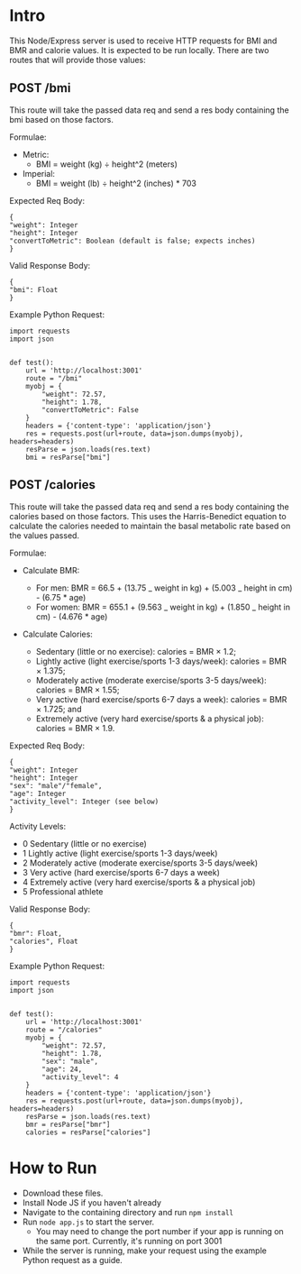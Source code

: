 # Intro

This Node/Express server is used to receive HTTP requests for BMI and BMR and calorie values. It is expected to be run locally. There are two routes that will provide those values:

## POST /bmi

This route will take the passed data req and send a res body containing the bmi based on those factors.

Formulae:

- Metric:
  - BMI = weight (kg) ÷ height^2 (meters)
- Imperial:
  - BMI = weight (lb) ÷ height^2 (inches) \* 703

Expected Req Body:

```
{
"weight": Integer
"height": Integer
"convertToMetric": Boolean (default is false; expects inches)
}
```

Valid Response Body:

```
{
"bmi": Float
}
```

Example Python Request:

```
import requests
import json


def test():
    url = 'http://localhost:3001'
    route = "/bmi"
    myobj = {
        "weight": 72.57,
        "height": 1.78,
        "convertToMetric": False
    }
    headers = {'content-type': 'application/json'}
    res = requests.post(url+route, data=json.dumps(myobj), headers=headers)
    resParse = json.loads(res.text)
    bmi = resParse["bmi"]

```

## POST /calories

This route will take the passed data req and send a res body containing the calories based on those factors. This uses the Harris-Benedict equation to calculate the calories needed to maintain the basal metabolic rate based on the values passed.

Formulae:

- Calculate BMR:

  - For men: BMR = 66.5 + (13.75 _ weight in kg) + (5.003 _ height in cm) - (6.75 \* age)
  - For women: BMR = 655.1 + (9.563 _ weight in kg) + (1.850 _ height in cm) - (4.676 \* age)

- Calculate Calories:
  - Sedentary (little or no exercise): calories = BMR × 1.2;
  - Lightly active (light exercise/sports 1-3 days/week): calories = BMR × 1.375;
  - Moderately active (moderate exercise/sports 3-5 days/week): calories = BMR × 1.55;
  - Very active (hard exercise/sports 6-7 days a week): calories = BMR × 1.725; and
  - Extremely active (very hard exercise/sports & a physical job): calories = BMR × 1.9.

Expected Req Body:

```
{
"weight": Integer
"height": Integer
"sex": "male"/"female",
"age": Integer
"activity_level": Integer (see below)
}
```

Activity Levels:

- 0 Sedentary (little or no exercise)
- 1 Lightly active (light exercise/sports 1-3 days/week)
- 2 Moderately active (moderate exercise/sports 3-5 days/week)
- 3 Very active (hard exercise/sports 6-7 days a week)
- 4 Extremely active (very hard exercise/sports & a physical job)
- 5 Professional athlete

Valid Response Body:

```
{
"bmr": Float,
"calories", Float
}
```

Example Python Request:

```
import requests
import json


def test():
    url = 'http://localhost:3001'
    route = "/calories"
    myobj = {
        "weight": 72.57,
        "height": 1.78,
        "sex": "male",
        "age": 24,
        "activity_level": 4
    }
    headers = {'content-type': 'application/json'}
    res = requests.post(url+route, data=json.dumps(myobj), headers=headers)
    resParse = json.loads(res.text)
    bmr = resParse["bmr"]
    calories = resParse["calories"]
```

# How to Run

- Download these files.
- Install Node JS if you haven't already
- Navigate to the containing directory and run `npm install`
- Run `node app.js` to start the server.
  - You may need to change the port number if your app is running on the same port. Currently, it's running on port 3001
- While the server is running, make your request using the example Python request as a guide.
